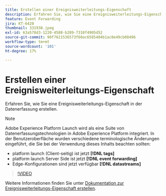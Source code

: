 ```yaml
---
title: Erstellen einer Ereignisweiterleitungs-Eigenschaft
description: Erfahren Sie, wie Sie eine Ereignisweiterleitungs-Eigenschaft in der Datenerfassung erstellen.
feature: Event Forwarding
jira: KT-6420
thumbnail: 331938.jpeg
exl-id: 63a578d3-1220-4588-b289-7310f4905d52
source-git-commit: 90f7621536573f60ac6585404b1ac0e49cb08496
workflow-type: tm+mt
source-wordcount: '101'
ht-degree: 17%

---
```


# Erstellen einer Ereignisweiterleitungs-Eigenschaft

Erfahren Sie, wie Sie eine Ereignisweiterleitungs-Eigenschaft in der Datenerfassung erstellen.

>[!NOTE]
>
>Adobe Experience Platform Launch wird als eine Suite von Datenerfassungstechnologien in Adobe Experience Platform integriert. In der Benutzeroberfläche wurden verschiedene terminologische Änderungen eingeführt, die Sie bei der Verwendung dieses Inhalts beachten sollten:
>
> * platform launch (Client-seitig) ist jetzt **[!DNL tags]**
> * platform launch Server Side ist jetzt **[!DNL event forwarding]**
> * Edge-Konfigurationen sind jetzt verfügbar **[!DNL datastreams]**

>[!VIDEO](https://video.tv.adobe.com/v/331938?quality=12&learn=on)

Weitere Informationen finden Sie unter [Dokumentation zur Ereignisweiterleitungs-Eigenschaft erstellen](https://experienceleague.adobe.com/docs/experience-platform/tags/event-forwarding/getting-started.html#create-an-event-forwarding-property).